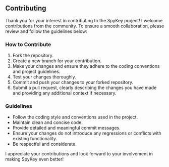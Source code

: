 ## Contributing

Thank you for your interest in contributing to the SpyKey project! I welcome contributions from the community. To ensure a smooth collaboration, please review and follow the guidelines below:

### How to Contribute

1. Fork the repository.
2. Create a new branch for your contribution.
3. Make your changes and ensure they adhere to the coding conventions and project guidelines.
4. Test your changes thoroughly.
5. Commit and push your changes to your forked repository.
6. Submit a pull request, clearly describing the changes you have made and providing any additional context if necessary.

### Guidelines

- Follow the coding style and conventions used in the project.
- Maintain clean and concise code.
- Provide detailed and meaningful commit messages.
- Ensure your changes do not introduce any regressions or conflicts with existing functionality.
- Be respectful and considerate.

I appreciate your contributions and look forward to your involvement in making SpyKey even better!
